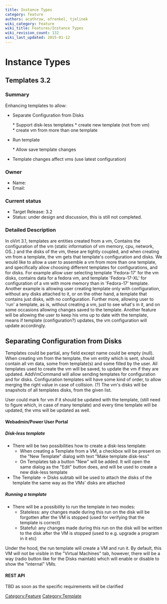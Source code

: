 ```yaml
---
title: Instance Types
category: feature
authors: acathrow, ofrenkel, tjelinek
wiki_category: Feature
wiki_title: Features/Instance Types
wiki_revision_count: 132
wiki_last_updated: 2015-01-12
---
```


# Instance Types

## Templates 3.2

### Summary

Enhancing templates to allow:

*   Separate Configuration from Disks

      * Support disk-less templates
      * create new template (not from vm)
      * create vm from more than one template 

*   Run template

      * Allow save template changes

*   Template changes affect vms (use latest configuration)

### Owner

*   Name:
*   Email:

### Current status

*   Target Release: 3.2
*   Status: under design and discussion, this is still not completed.

### Detailed Description

In oVirt 3.1, templates are entities created from a vm,
Contains the configuration of the vm (static information of vm memory, cpu, network, OS..)
and the disks of the vm, these are tightly coupled,
and when creating vm from a template, the vm gets that template's configuration and disks.
 We would like to allow a user to assemble a vm from more than one template,
and specifically allow choosing different templates for configurations, and for disks.
For example allow user selecting template 'Fedora-17' for the vm disks,
contains data for a fedora vm,
and template 'Fedora-17-XL' for configuration of a vm with more memory than in 'Fedora-17' template.
 Another example is allowing user creating template only with configuration, without any disks attached to it,
or on the other hand, a template that contains just disks, with no configuration.
 Further more, allowing user to 'run' a template, as is, without creating a vm,
just to see what's in it, and on some occasions allowing changes saved to the template.
 Another feature will be allowing the user to keep his vms up to date with the template,
means if template (configuration?) updates, the vm configuration will update accordingly.

## Separating Configuration from Disks

Templates could be partial, any field except name could be empty (null). When creating vm from the template, the vm entity which is sent, should contain all vm data, some from template(s) and some filled by the user. All templates used to create the vm will be saved, to update the vm if they are updated. AddVmCommand will allow sending templates for configuration and for disks. Configuration templates will have some kind of order, to allow merging the right value in case of collision. (?) The vm's disks will be snapshots of all templates disks, from the given list.

User could mark for vm if it should be updated with the template, (still need to figure which, in case of many template) and every time template will be updated, the vms will be updated as well.

#### Webadmin/Power User Portal

##### Disk-less template

*   There will be two possibilities how to create a disk-less template:
    -   When creating a Template from a VM, a checkbox will be present on the "New Template" dialog with text "Make template disk-less"
    -   On Templates tab a button "New" will be added. It will open the same dialog as the "Edit" button does, and will be used to create a new disk-less template
*   The Template -> Disks subtab will be used to attach the disks of the template the same way as the VMs' disks are attached

##### Running a template

*   There will be a possibility to run the template in two modes:
    -   Stateless: any changes made during this run on the disk will be forgotten after the VM is stopped (used for verifying that the template is correct)
    -   Stateful: any changes made during this run on the disk will be written to the disk after the VM is stopped (used to e.g. upgrade a program in it etc)

Under the hood, the run template will create a VM and run it. By default, this VM will not be visible in the "Virtual Machines" tab, however, there will be a way (radio button like for the Disks maintab) which will enable or disable to show the "internal" VMs.

#### REST API

TBD as soon as the specific requirements will be clarified

<Category:Feature> <Category:Template>
